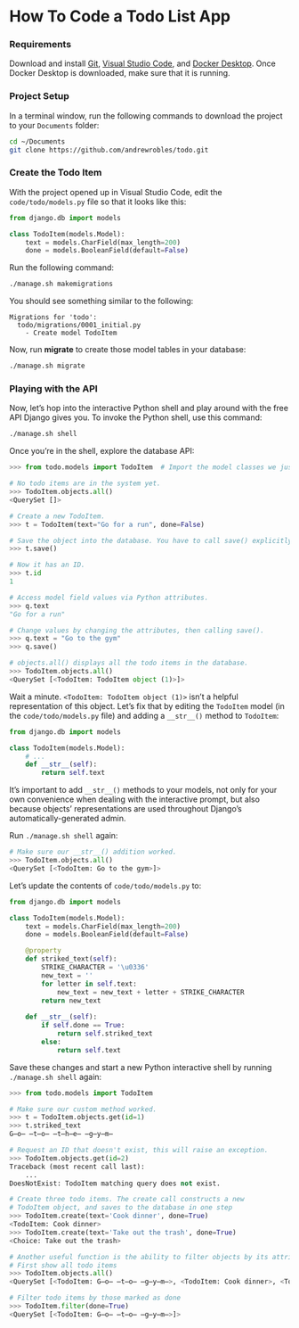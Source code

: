 # How To Code a Todo List App


### Requirements

Download and install [Git](https://git-scm.com/downloads), [Visual Studio Code](https://code.visualstudio.com/), and [Docker Desktop](https://www.docker.com/). Once Docker Desktop is downloaded, make sure that it is running.

### Project Setup

In a terminal window, run the following commands to download the project to your `Documents` folder:
```bash
cd ~/Documents
git clone https://github.com/andrewrobles/todo.git
```

### Create the Todo Item

With the project opened up in Visual Studio Code, edit the `code/todo/models.py` file so that it looks like this:

```python
from django.db import models

class TodoItem(models.Model):
    text = models.CharField(max_length=200)
    done = models.BooleanField(default=False)
```

Run the following command:
```bash
./manage.sh makemigrations
```

You should see something similar to the following:
```
Migrations for 'todo':
  todo/migrations/0001_initial.py
    - Create model TodoItem
```

Now, run **migrate** to create those model tables in your database:

```bash
./manage.sh migrate
```

### Playing with the API

Now, let’s hop into the interactive Python shell and play around with the free API Django gives you. To invoke the Python shell, use this command:

```bash
./manage.sh shell
```

Once you’re in the shell, explore the database API:

```python
>>> from todo.models import TodoItem  # Import the model classes we just wrote.

# No todo items are in the system yet.
>>> TodoItem.objects.all()
<QuerySet []>

# Create a new TodoItem.
>>> t = TodoItem(text="Go for a run", done=False)

# Save the object into the database. You have to call save() explicitly.
>>> t.save()

# Now it has an ID.
>>> t.id
1

# Access model field values via Python attributes.
>>> q.text
"Go for a run"

# Change values by changing the attributes, then calling save().
>>> q.text = "Go to the gym"
>>> q.save()

# objects.all() displays all the todo items in the database.
>>> TodoItem.objects.all()
<QuerySet [<TodoItem: TodoItem object (1)>]>
```

Wait a minute. `<TodoItem: TodoItem object (1)>` isn’t a helpful representation of this object. Let’s fix that by editing the `TodoItem` model (in the ``code/todo/models.py`` file) and adding a `__str__()` method to `TodoItem`:

```python
from django.db import models

class TodoItem(models.Model):
    # ...
    def __str__(self):
        return self.text
```

It’s important to add `__str__()` methods to your models, not only for your own convenience when dealing with the interactive prompt, but also because objects’ representations are used throughout Django’s automatically-generated admin.

Run `./manage.sh shell` again:

```python
# Make sure our __str__() addition worked.
>>> TodoItem.objects.all()
<QuerySet [<TodoItem: Go to the gym>]>
```

Let’s update the contents of `code/todo/models.py` to:

```python
from django.db import models

class TodoItem(models.Model):
    text = models.CharField(max_length=200)
    done = models.BooleanField(default=False)

    @property
    def striked_text(self):
        STRIKE_CHARACTER = '\u0336' 
        new_text = ''
        for letter in self.text:
            new_text = new_text + letter + STRIKE_CHARACTER
        return new_text
    
    def __str__(self):
        if self.done == True:
            return self.striked_text
        else:
            return self.text
```

Save these changes and start a new Python interactive shell by running `./manage.sh shell` again:

```python
>>> from todo.models import TodoItem

# Make sure our custom method worked.
>>> t = TodoItem.objects.get(id=1)
>>> t.striked_text
G̶o̶ ̶t̶o̶ ̶t̶h̶e̶ ̶g̶y̶m̶

# Request an ID that doesn't exist, this will raise an exception.
>>> TodoItem.objects.get(id=2)
Traceback (most recent call last):
    ...
DoesNotExist: TodoItem matching query does not exist.

# Create three todo items. The create call constructs a new
# TodoItem object, and saves to the database in one step
>>> TodoItem.create(text='Cook dinner', done=True)
<TodoItem: Cook dinner>
>>> TodoItem.create(text='Take out the trash', done=True)
<Choice: Take out the trash>

# Another useful function is the ability to filter objects by its attributes:
# First show all todo items
>>> TodoItem.objects.all()
<QuerySet [<TodoItem: G̶o̶ ̶t̶o̶ ̶g̶y̶m̶>, <TodoItem: Cook dinner>, <TodoItem: Take out the trash>]>

# Filter todo items by those marked as done
>>> TodoItem.filter(done=True)
<QuerySet [<TodoItem: G̶o̶ ̶t̶o̶ ̶g̶y̶m̶>]>
```
